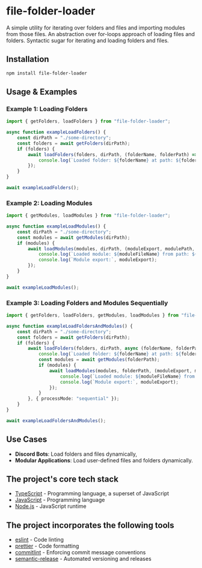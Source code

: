 # file-folder-loader
A simple utility for iterating over folders and files and importing modules from those files. An abstraction over for-loops approach of loading files and folders. Syntactic sugar for iterating and loading folders and files.

## Installation

```sh
npm install file-folder-loader
```

## Usage & Examples

### Example 1: Loading Folders

```typescript
import { getFolders, loadFolders } from "file-folder-loader";

async function exampleLoadFolders() {
    const dirPath = "./some-directory";
    const folders = await getFolders(dirPath);
    if (folders) {
        await loadFolders(folders, dirPath, (folderName, folderPath) => {
            console.log(`Loaded folder: ${folderName} at path: ${folderPath}`);
        });
    }
}

await exampleLoadFolders();
```

### Example 2: Loading Modules

```typescript
import { getModules, loadModules } from "file-folder-loader";

async function exampleLoadModules() {
    const dirPath = "./some-directory";
    const modules = await getModules(dirPath);
    if (modules) {
        await loadModules(modules, dirPath, (moduleExport, modulePath, moduleFileName) => {
            console.log(`Loaded module: ${moduleFileName} from path: ${modulePath}`);
            console.log(`Module export:`, moduleExport);
        });
    }
}

await exampleLoadModules();
```

### Example 3: Loading Folders and Modules Sequentially

```typescript
import { getFolders, loadFolders, getModules, loadModules } from "file-folder-loader";

async function exampleLoadFoldersAndModules() {
    const dirPath = "./some-directory";
    const folders = await getFolders(dirPath);
    if (folders) {
        await loadFolders(folders, dirPath, async (folderName, folderPath) => {
            console.log(`Loaded folder: ${folderName} at path: ${folderPath}`);
            const modules = await getModules(folderPath);
            if (modules) {
                await loadModules(modules, folderPath, (moduleExport, modulePath, moduleFileName) => {
                    console.log(`Loaded module: ${moduleFileName} from path: ${modulePath}`);
                    console.log(`Module export:`, moduleExport);
                });
            }
        }, { processMode: "sequential" });
    }
}

await exampleLoadFoldersAndModules();
```

## Use Cases

- **Discord Bots**: Load folders and files dynamically, 
- **Modular Applications**: Load user-defined files and folders dynamically.

## The project's core tech stack
- [TypeScript](https://www.typescriptlang.org) - Programming language, a superset of JavaScript
- [JavaScript](https://en.wikipedia.org/wiki/JavaScript) - Programming language
- [Node.js](https://github.com/nodejs/node) - JavaScript runtime

## The project incorporates the following tools
- [eslint](https://github.com/eslint/eslint) - Code linting
- [prettier](https://github.com/prettier/prettier) - Code formatting
- [commitlint](https://github.com/conventional-changelog/commitlint) - Enforcing commit message conventions
- [semantic-release](https://github.com/semantic-release/semantic-release) - Automated versioning and releases
